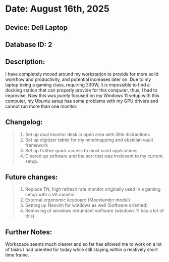 # Date: August 16th, 2025
## Device: Dell Laptop
## Database ID: 2

## Description:
I have completely moved around my workstation to provide for more solid workflow and productivity, and potential increases later on. Due to 
my laptop being a gaming class, requiring 330W, it is impossible to find a docking station that can properly provide for this computer,
thus, I had to improvise. Now this was purely focused on my Windows 11 setup with this computer, my Ubuntu setup has some problems
with my GPU drivers and cannot run more than one monitor.

## Changelog:
> 1. Set up dual monitor desk in open area with little distractions
> 2. Set up digitizer tablet for my mindmapping and obsidian vault framework
> 3. Set up fruther quick access to most used applications
> 4. Cleared up software and the sort that was irrelevant to my current setup.


## Future changes:
> 1. Replace TN, high refresh rate monitor originally used in a gaming setup with a VA monitor
> 2. External ergonomic keyboard (Moonlander model)
> 3. Setting up Neovim for windows as well (Software oriented)
> 4. Removing of windows redundant software (windows 11 has a lot of this)

## Further Notes:
Workspace seems much clearer and so far has allowed me to work on a lot of tasks I had oriented for today while still staying
within a relatively short time frame.
